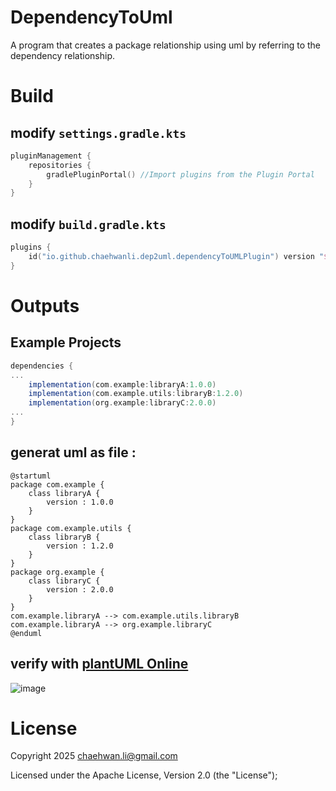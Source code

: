 # DependencyToUml
A program that creates a package relationship using uml by referring to the dependency relationship.

# Build

## modify `settings.gradle.kts`
```kotlin
pluginManagement {
    repositories {
        gradlePluginPortal() //Import plugins from the Plugin Portal
    }
}
```
## modify `build.gradle.kts`
```kotlin
plugins {
    id("io.github.chaehwanli.dep2uml.dependencyToUMLPlugin") version "${latest_version}"
}
```

# Outputs
## Example Projects
```gradle
dependencies {
...
    implementation(com.example:libraryA:1.0.0)
    implementation(com.example.utils:libraryB:1.2.0)
    implementation(org.example:libraryC:2.0.0)
...
}

```
## generat uml as file : 
```uml
@startuml
package com.example {
    class libraryA {
        version : 1.0.0
    }
}
package com.example.utils {
    class libraryB {
        version : 1.2.0
    }
}
package org.example {
    class libraryC {
        version : 2.0.0
    }
}
com.example.libraryA --> com.example.utils.libraryB
com.example.libraryA --> org.example.libraryC
@enduml
```
## verify with [plantUML Online](https://plantuml.online)
![image](https://github.com/user-attachments/assets/dcc32a7d-e836-4c39-b041-d2e0aa087cd5)

# License
Copyright 2025 chaehwan.li@gmail.com

Licensed under the Apache License, Version 2.0 (the "License");
